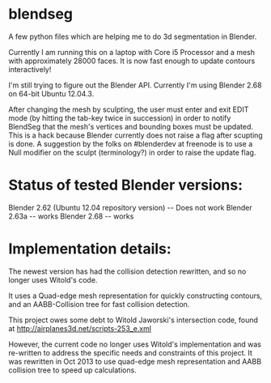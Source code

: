 blendseg
========

A few python files which are helping me to do 3d segmentation in Blender.

Currently I am running this on a laptop with Core i5 Processor and a mesh with approximately 28000 faces.
It is now fast enough to update contours interactively! 


I'm still trying to figure out the Blender API. Currently I'm using Blender 2.68 on 64-bit Ubuntu 12.04.3. 

After changing the mesh by sculpting, the user must enter and exit EDIT mode (by hitting the tab-key twice in succession) in order to notify BlendSeg that the mesh's vertices and bounding boxes must be updated. This is a hack because Blender currently does not raise a flag after scupting is done. A suggestion by the folks on #blenderdev at freenode is to use a Null modifier on the sculpt (terminology?) in order to raise the update flag.


Status of tested Blender versions:
==================
Blender 2.62 (Ubuntu 12.04 repository version) -- Does not work
Blender 2.63a -- works
Blender 2.68 -- works



Implementation details:
====================
The newest version has had the collision detection rewritten, and so no longer uses Witold's code.

It uses a Quad-edge mesh representation for quickly constructing contours, and an AABB-Collision tree for fast collision detection.

This project owes some debt to Witold Jaworski's intersection code, found at 
http://airplanes3d.net/scripts-253_e.xml

However, the current code no longer uses Witold's implementation and was re-written to address the specific needs and constraints of this project. It was rewritten in Oct 2013 to use quad-edge mesh representation and AABB collision tree to speed up calculations.

